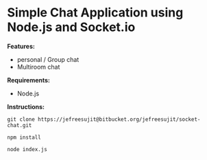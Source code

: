 # Simple Chat Application using Node.js and Socket.io #


**Features:**

*  personal / Group chat
*  Multiroom chat 

**Requirements:**

*  Node.js

**Instructions:**


```
git clone https://jefreesujit@bitbucket.org/jefreesujit/socket-chat.git
```

```
npm install
```

```
node index.js
```